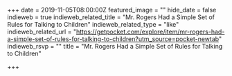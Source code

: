 +++
date = 2019-11-05T08:00:00Z
featured_image = ""
hide_date = false
indieweb = true
indieweb_related_title = "Mr. Rogers Had a Simple Set of Rules for Talking to Children"
indieweb_related_type = "like"
indieweb_related_url = "https://getpocket.com/explore/item/mr-rogers-had-a-simple-set-of-rules-for-talking-to-children?utm_source=pocket-newtab"
indieweb_rsvp = ""
title = "Mr. Rogers Had a Simple Set of Rules for Talking to Children"

+++
